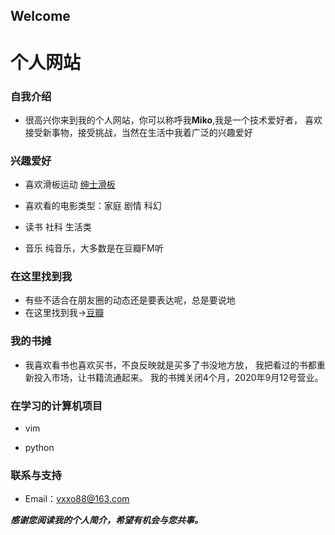 ## Welcome

# 个人网站

### 自我介绍

- 很高兴你来到我的个人网站，你可以称呼我**Miko**,我是一个技术爱好者，
  喜欢接受新事物，接受挑战，当然在生活中我着广泛的兴趣爱好





### 兴趣爱好

- 喜欢滑板运动 [绅士滑板](https://www.eyepetizer.net/detail.html?utm_source=wechat-moments&vid=3036&resourceType=video&deviceModel=iPhone&utm_medium=share&vn=6.2.0&uid=302796229&utm_campaign=routine&udid=b0164ae2c5d29a21829e009d1105e6fa098ccc9a&vc=6802)


- 喜欢看的电影类型：家庭 剧情 科幻

- 读书 社科 生活类

- 音乐 纯音乐，大多数是在豆瓣FM听


### 在这里找到我
- 有些不适合在朋友圈的动态还是要表达呢，总是要说地
-  在这里找到我->[豆瓣](https://www.douban.com/people/122012506/)


### 我的书摊

- 我喜欢看书也喜欢买书，不良反映就是买多了书没地方放，
   我把看过的书都重新投入市场，让书籍流通起来。
   我的书摊关闭4个月，2020年9月12号营业。  

### 在学习的计算机项目

- vim

- python


### 联系与支持

- Email：vxxo88@163.com

**_感谢您阅读我的个人简介，希望有机会与您共事。_**

